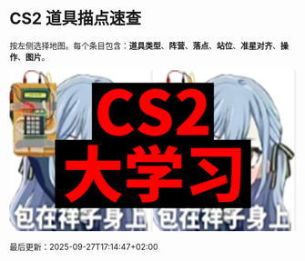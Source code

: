 # CS2 道具描点速查

按左侧选择地图。每个条目包含：**道具类型**、**阵营**、**落点**、**站位**、**准星对齐**、**操作**、**图片**。

![LOGO](assets/cs2大学习.png)




最后更新：<!--LAST_UPDATED-->2025-09-27T17:14:47+02:00<!--END_LAST_UPDATED-->

